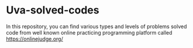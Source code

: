 # Uva-solved-codes
In this repository, you can find various types and levels of problems solved code from well known 
online practicing programming platform called https://onlinejudge.org/
